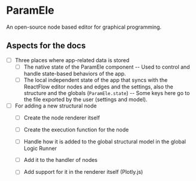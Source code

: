 # ParamEle

An open-source node based editor for graphical programming.

## Aspects for the docs

- [ ] Three places where app-related data is stored    
    - [ ] The native state of the ParamEle component -- Used to control and handle state-based behaviors of the app.
    - [ ] The local independent state of the app that syncs with the ReactFlow editor nodes and edges and the settings, also the structure and the globals (`ParamEle.state`) -- Some keys here go to the file exported by the user (settings and model).

- [ ] For adding a new structural node
    - [ ] Create the node renderer itself
    - [ ] Create the execution function for the node
    - [ ] Handle how it is added to the global structural model in the global Logic Runner
    - [ ] Add it to the handler of nodes
    - [ ] Add support for it in the renderer itself (Plotly.js)

